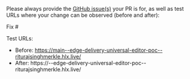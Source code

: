 Please always provide the [GitHub issue(s)](../issues) your PR is for, as well as test URLs where your change can be observed (before and after):

Fix #<gh-issue-id>

Test URLs:
- Before: https://main--edge-delivery-universal-editor-poc--riturajsinghmerkle.hlx.live/
- After: https://<branch>--edge-delivery-universal-editor-poc--riturajsinghmerkle.hlx.live/
